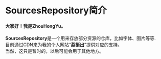 # SourcesRepository简介
#### 大家好！我是ZhouHongYu。
**SourcesRepository**是一个用来存放部分资源的仓库，比如字体、图片等等.
<br />目前通过CDN来为我的个人网站“**荔挺出**”提供对应的支持。
<br />当然，这只是暂时的，以后可能会用于其他地方。
